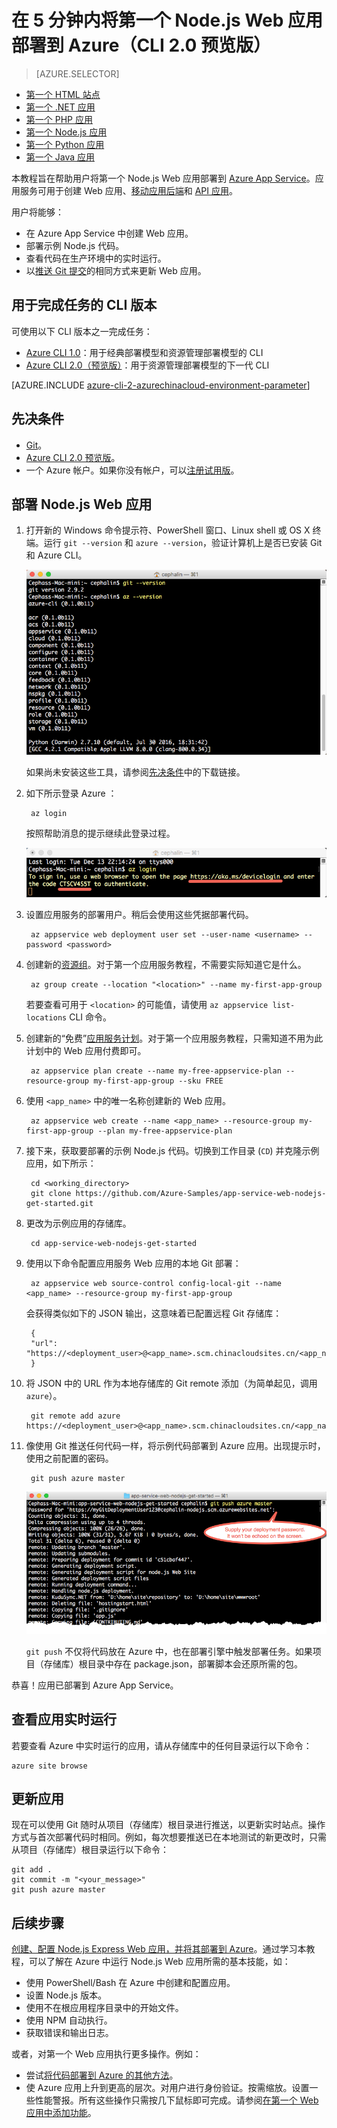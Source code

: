 <properties
    pageTitle="在 5 分钟内将 Node.js Web 应用部署到 Azure（CLI 2.0 预览版）| Azure"
    description="了解如何通过部署示例 Node.js 应用，轻松地在应用服务中运行 Web 应用。快速进行实际的开发，立即查看结果。"
    services="app-service\web"
    documentationcenter=""
    author="cephalin"
    manager="wpickett"
    editor="" />
<tags
    ms.assetid="412cc786-5bf3-4e1b-b696-6a08cf46501e"
    ms.service="app-service-web"
    ms.workload="web"
    ms.tgt_pltfrm="na"
    ms.devlang="na"
    ms.topic="hero-article"
    ms.date="01/04/2017"
    wacn.date="02/10/2017"
    ms.author="cephalin" />  


# 在 5 分钟内将第一个 Node.js Web 应用部署到 Azure（CLI 2.0 预览版）
> [AZURE.SELECTOR]
- [第一个 HTML 站点](/documentation/articles/app-service-web-get-started-html/)
- [第一个 .NET 应用](/documentation/articles/app-service-web-get-started-dotnet/)
- [第一个 PHP 应用](/documentation/articles/app-service-web-get-started-php/)
- [第一个 Node.js 应用](/documentation/articles/app-service-web-get-started-nodejs/)
- [第一个 Python 应用](/documentation/articles/app-service-web-get-started-python/)
- [第一个 Java 应用](/documentation/articles/app-service-web-get-started-java/)

本教程旨在帮助用户将第一个 Node.js Web 应用部署到 [Azure App Service](/documentation/articles/app-service-value-prop-what-is/)。应用服务可用于创建 Web 应用、[移动应用后端](/documentation/services/app-service/mobile/)和 [API 应用](/documentation/articles/app-service-api-apps-why-best-platform/)。

用户将能够：

* 在 Azure App Service 中创建 Web 应用。
* 部署示例 Node.js 代码。
* 查看代码在生产环境中的实时运行。
* 以[推送 Git 提交](https://git-scm.com/docs/git-push)的相同方式来更新 Web 应用。

## 用于完成任务的 CLI 版本

可使用以下 CLI 版本之一完成任务：

- [Azure CLI 1.0](/documentation/articles/app-service-web-get-started-nodejs-cli-nodejs/)：用于经典部署模型和资源管理部署模型的 CLI
- [Azure CLI 2.0（预览版）](/documentation/articles/app-service-web-get-started-nodejs/)：用于资源管理部署模型的下一代 CLI

[AZURE.INCLUDE [azure-cli-2-azurechinacloud-environment-parameter](../../includes/azure-cli-2-azurechinacloud-environment-parameter.md)]

## <a name="Prerequisites"></a>先决条件
* [Git](http://www.git-scm.com/downloads)。
* [Azure CLI 2.0 预览版](https://docs.microsoft.com/cli/azure/install-az-cli2)。
* 一个 Azure 帐户。如果你没有帐户，可以[注册试用版](/pricing/1rmb-trial/?WT.mc_id=A261C142F)。

## 部署 Node.js Web 应用
1. 打开新的 Windows 命令提示符、PowerShell 窗口、Linux shell 或 OS X 终端。运行 `git --version` 和 `azure --version`，验证计算机上是否已安装 Git 和 Azure CLI。
   
    ![在 Azure 中测试第一个 Web 应用的 CLI 工具安装](./media/app-service-web-get-started-languages/1-test-tools-2.0.png)
   
    如果尚未安装这些工具，请参阅[先决条件](#Prerequisites)中的下载链接。
2. 如下所示登录 Azure ：
   
        az login
   
    按照帮助消息的提示继续此登录过程。
   
    ![登录到 Azure 以创建第一个 Web 应用](./media/app-service-web-get-started-languages/3-azure-login-2.0.png)  


3. 设置应用服务的部署用户。稍后会使用这些凭据部署代码。
   
        az appservice web deployment user set --user-name <username> --password <password>

3. 创建新的[资源组](/documentation/articles/resource-group-overview/)。对于第一个应用服务教程，不需要实际知道它是什么。

        az group create --location "<location>" --name my-first-app-group

    若要查看可用于 `<location>` 的可能值，请使用 `az appservice list-locations` CLI 命令。

3. 创建新的“免费”[应用服务计划](/documentation/articles/azure-web-sites-web-hosting-plans-in-depth-overview/)。对于第一个应用服务教程，只需知道不用为此计划中的 Web 应用付费即可。

        az appservice plan create --name my-free-appservice-plan --resource-group my-first-app-group --sku FREE

4. 使用 `<app_name>` 中的唯一名称创建新的 Web 应用。

        az appservice web create --name <app_name> --resource-group my-first-app-group --plan my-free-appservice-plan

4. 接下来，获取要部署的示例 Node.js 代码。切换到工作目录 (`CD`) 并克隆示例应用，如下所示：
   
        cd <working_directory>
        git clone https://github.com/Azure-Samples/app-service-web-nodejs-get-started.git

5. 更改为示例应用的存储库。
   
        cd app-service-web-nodejs-get-started
5. 使用以下命令配置应用服务 Web 应用的本地 Git 部署：

        az appservice web source-control config-local-git --name <app_name> --resource-group my-first-app-group

    会获得类似如下的 JSON 输出，这意味着已配置远程 Git 存储库：

        {
        "url": "https://<deployment_user>@<app_name>.scm.chinacloudsites.cn/<app_name>.git"
        }

6. 将 JSON 中的 URL 作为本地存储库的 Git remote 添加（为简单起见，调用 `azure`）。

        git remote add azure https://<deployment_user>@<app_name>.scm.chinacloudsites.cn/<app_name>.git
   
7. 像使用 Git 推送任何代码一样，将示例代码部署到 Azure 应用。出现提示时，使用之前配置的密码。
   
        git push azure master
   
    ![在 Azure 中将代码推送到第一个 Web 应用](./media/app-service-web-get-started-languages/node-git-push.png)  

    `git push` 不仅将代码放在 Azure 中，也在部署引擎中触发部署任务。如果项目（存储库）根目录中存在 package.json，部署脚本会还原所需的包。

恭喜！应用已部署到 Azure App Service。

## 查看应用实时运行
若要查看 Azure 中实时运行的应用，请从存储库中的任何目录运行以下命令：

    azure site browse

## 更新应用
现在可以使用 Git 随时从项目（存储库）根目录进行推送，以更新实时站点。操作方式与首次部署代码时相同。例如，每次想要推送已在本地测试的新更改时，只需从项目（存储库）根目录运行以下命令：

    git add .
    git commit -m "<your_message>"
    git push azure master

## 后续步骤
[创建、配置 Node.js Express Web 应用，并将其部署到 Azure](/documentation/articles/app-service-web-nodejs-get-started/)。通过学习本教程，可以了解在 Azure 中运行 Node.js Web 应用所需的基本技能，如：

* 使用 PowerShell/Bash 在 Azure 中创建和配置应用。
* 设置 Node.js 版本。
* 使用不在根应用程序目录中的开始文件。
* 使用 NPM 自动执行。
* 获取错误和输出日志。

或者，对第一个 Web 应用执行更多操作。例如：

* 尝试[将代码部署到 Azure 的其他方法](/documentation/articles/web-sites-deploy/)。
* 使 Azure 应用上升到更高的层次。对用户进行身份验证。按需缩放。设置一些性能警报。所有这些操作只需按几下鼠标即可完成。请参阅[在第一个 Web 应用中添加功能](/documentation/articles/app-service-web-get-started-2/)。

<!---HONumber=Mooncake_0206_2017-->
<!--Update_Description: change for azure cli to azure cli 2.0-->